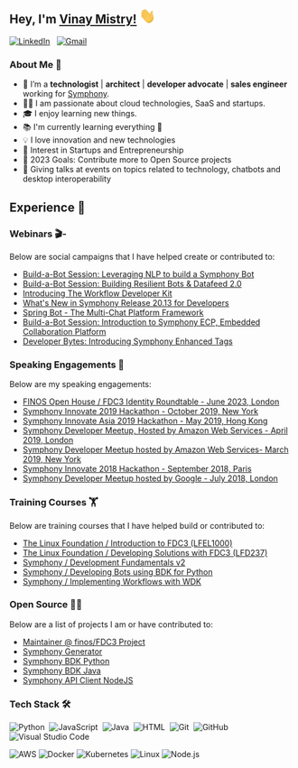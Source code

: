 ## Hey, I'm [Vinay Mistry!](https://www.linkedin.com/in/vinaymistryuk/) <img src="https://github.com/mistryvinay/mistryvinay/blob/main/Hi.gif" width="29px">
<a href="https://www.linkedin.com/in/vinaymistryuk/"><img alt="LinkedIn" src="https://img.shields.io/badge/linkedin%20-%230077B5.svg?&style=flat&logo=linkedin&logoColor=white"/></a> &nbsp;
<a href="mailto:mrvinaymistry@gmail.com"><img alt="Gmail" src="https://img.shields.io/badge/Gmail-D14836?style=flat&logo=gmail&logoColor=white" /></a> &nbsp;
<br />

### About Me 🚀
- 🌱 I’m a **technologist** | **architect** | **developer advocate** | **sales engineer** working for [Symphony](https://symphony.com/). </br>
- 👨‍💻 I am passionate about cloud technologies, SaaS and startups. </br>
- 🎓 I enjoy learning new things. </br>
- 📚 I'm currently learning everything 🤣
- 💡 I love innovation and new technologies
- 💼 Interest in Startups and Entrepreneurship
- 🥅 2023 Goals: Contribute more to Open Source projects
- 🎤 Giving talks at events on topics related to technology, chatbots and desktop interoperability

## Experience 💬
### Webinars 🎬- 
Below are social campaigns that I have helped create or contributed to:
  - [Build-a-Bot Session: Leveraging NLP to build a Symphony Bot](https://symphony.com/insights/webinars/techwebinars/build-a-bot-session-leveraging-nlp-to-build-a-symphony-bot/)
  - [Build-a-Bot Session: Building Resilient Bots & Datafeed 2.0](https://symphony.com/insights/webinars/techwebinars/build-a-bot-session-building-resilient-bots-datafeed-2-0/)
  - [Introducing The Workflow Developer Kit](https://goto.symphony.com/WorkflowDevKit-Recording.html)
  - [What's New in Symphony Release 20.13 for Developers](https://symphony.com/insights/webinars/techwebinars/whats-new-in-symphony-release-20-13-for-developers/)
  - [Spring Bot - The Multi-Chat Platform Framework](https://symphony.com/insights/webinars/techwebinars/spring-bot-the-multi-chat-platform-framework/)
  - [Build-a-Bot Session: Introduction to Symphony ECP, Embedded Collaboration Platform](https://symphony.com/insights/webinars/techwebinars/build-a-bot-session-introduction-to-symphony-ecp-embedded-collaboration-platform/)
  - [Developer Bytes: Introducing Symphony Enhanced Tags](https://bit.ly/symdevbytes)

### Speaking Engagements 📢
Below are my speaking engagements:
  - [FINOS Open House / FDC3 Identity Roundtable - June 2023, London](https://finosopenhouseandmembermeet.sched.com/event/1NPxz/fdc3-identity-roundtable-extended-session)
  - [Symphony Innovate 2019 Hackathon - October 2019, New York](https://www.meetup.com/symphony-developer-group-new-york/events/264701463/)
  - [Symphony Innovate Asia 2019 Hackathon - May 2019, Hong Kong](https://www.meetup.com/symphony-developer-group-hong-kong/events/259371008/)
  - [Symphony Developer Meetup, Hosted by Amazon Web Services - April 2019, London](https://www.meetup.com/symphony-developer-group-london/events/260040972/)
  - [Symphony Developer Meetup hosted by Amazon Web Services- March 2019, New York](https://www.meetup.com/symphony-developer-group-new-york/events/258909090/)
  - [Symphony Innovate 2018 Hackathon - September 2018, Paris](https://www.meetup.com/symphony-developer-group-london/events/254801218/)
  - [Symphony Developer Meetup hosted by Google - July 2018, London](https://www.meetup.com/symphony-developer-group-london/events/252240970)

### Training Courses 🏋️
Below are training courses that I have helped build or contributed to:
  - [The Linux Foundation / Introduction to FDC3 (LFEL1000)](https://training.linuxfoundation.org/express-learning/introduction-to-fdc3-lfel1000/)
  - [The Linux Foundation / Developing Solutions with FDC3 (LFD237)](https://training.linuxfoundation.org/training/developing-solutions-with-fdc3-lfd237/)
  - [Symphony / Development Fundamentals v2](https://learn.symphony.com/courses/fundamentals-v2)
  - [Symphony / Developing Bots using BDK for Python](https://learn.symphony.com/courses/bdk-2-python)
  - [Symphony / Implementing Workflows with WDK](https://learn.symphony.com/courses/wdk)

### Open Source 👨‍💻
Below are a list of projects I am or have contributed to:
  - [Maintainer @ finos/FDC3 Project](https://github.com/finos/fdc3)
  - [Symphony Generator](https://github.com/finos/generator-symphony)
  - [Symphony BDK Python](https://github.com/finos/symphony-bdk-python)
  - [Symphony BDK Java](https://github.com/finos/symphony-bdk-java)
  - [Symphony API Client NodeJS](https://github.com/SymphonyPlatformSolutions/symphony-api-client-node)

### Tech Stack 🛠
![Python](https://img.shields.io/badge/-Python-05122A?style=flat&logo=python)&nbsp;
![JavaScript](https://img.shields.io/badge/-JavaScript-05122A?style=flat&logo=javascript)&nbsp;
![Java](https://img.shields.io/badge/-Java-05122A?style=flat&logo=Java&logoColor=FFA518)&nbsp;
![HTML](https://img.shields.io/badge/-HTML-05122A?style=flat&logo=HTML5)&nbsp;
![Git](https://img.shields.io/badge/-Git-05122A?style=flat&logo=git)&nbsp;
![GitHub](https://img.shields.io/badge/-GitHub-05122A?style=flat&logo=github)&nbsp;
![Visual Studio Code](https://img.shields.io/badge/-Visual%20Studio%20Code-05122A?style=flat&logo=visual-studio-code&logoColor=007ACC)&nbsp;

![AWS](https://img.shields.io/badge/-AWS-000?&logo=Amazon-AWS&logoColor=F90)
![Docker](https://img.shields.io/badge/-Docker-000?&logo=Docker)
![Kubernetes](https://img.shields.io/badge/-Kubernetes-000?&logo=Kubernetes)
![Linux](https://img.shields.io/badge/-Linux-000?&logo=Linux)
![Node.js](https://img.shields.io/badge/-Node.js-000?&logo=node.js)

<br />
